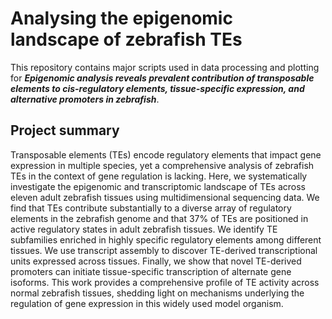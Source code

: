 # Analysing the epigenomic landscape of zebrafish TEs
This repository contains major scripts used in data processing and plotting for ***Epigenomic analysis reveals prevalent contribution of transposable elements to cis-regulatory elements, tissue-specific expression, and alternative promoters in zebrafish***.

## Project summary
Transposable elements (TEs) encode regulatory elements that impact gene expression in multiple species, yet a comprehensive analysis of zebrafish TEs in the context of gene regulation is lacking. Here, we systematically investigate the epigenomic and transcriptomic landscape of TEs across eleven adult zebrafish tissues using multidimensional sequencing data. We find that TEs contribute substantially to a diverse array of regulatory elements in the zebrafish genome and that 37% of TEs are positioned in active regulatory states in adult zebrafish tissues. We identify TE subfamilies enriched in highly specific regulatory elements among different tissues. We use transcript assembly to discover TE-derived transcriptional units expressed across tissues. Finally, we show that novel TE-derived promoters can initiate tissue-specific transcription of alternate gene isoforms. This work provides a comprehensive profile of TE activity across normal zebrafish tissues, shedding light on mechanisms underlying the regulation of gene expression in this widely used model organism.
